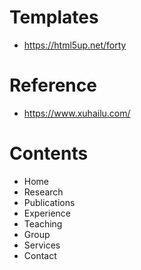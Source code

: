 # Templates

- https://html5up.net/forty

# Reference

- https://www.xuhailu.com/

# Contents

- Home
- Research
- Publications
- Experience
- Teaching
- Group
- Services
- Contact
